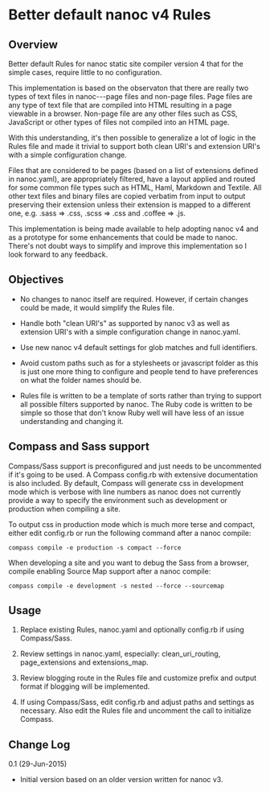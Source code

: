 # Better default nanoc v4 Rules

## Overview

Better default Rules for nanoc static site compiler version 4 that for 
the simple cases, require little to no configuration. 

This implementation is based on the observaton that there are really two
types of text files in nanoc---page files and non-page files. Page files
are any type of text file that are compiled into HTML resulting in a page
viewable in a browser. Non-page file are any other files such as CSS,
JavaScript or other types of files not compiled into an HTML page.

With this understanding, it's then possible to generalize a lot of logic 
in the Rules file and made it trivial to support both clean URI's and 
extension URI's with a simple configuration change.

Files that are considered to be pages (based on a list of extensions
defined in nanoc.yaml), are appropriately filtered, have a layout applied 
and routed for some common file types such as HTML, Haml, Markdown and 
Textile. All other text files and binary files are copied verbatim from 
input to output preserving their extension unless their extension is mapped 
to a different one, e.g. .sass => .css, .scss => .css and .coffee => .js.

This implementation is being made available to help adopting nanoc v4 
and as a prototype for some enhancements that could be made to nanoc. 
There's not doubt ways to simplify and improve this implementation so I 
look forward to any feedback.

## Objectives

* No changes to nanoc itself are required. However, if certain changes 
  could be made, it would simplify the Rules file.

* Handle both "clean URI's" as supported by nanoc v3 as well as extension
  URI's with a simple configuration change in nanoc.yaml.

* Use new nanoc v4 default settings for glob matches and full identifiers.

* Avoid custom paths such as for a stylesheets or javascript folder as
  this is just one more thing to configure and people tend to have 
  preferences on what the folder names should be.

* Rules file is written to be a template of sorts rather than trying to
  support all possible filters supported by nanoc.  The Ruby code is 
  written to be simple so those that don't know Ruby well will have less 
  of an issue understanding and changing it.

## Compass and Sass support

Compass/Sass support is preconfigured and just needs to be uncommented if 
it's going to be used. A Compass config.rb with extensive documentation is 
also included. By default, Compass will generate css in development mode 
which is verbose with line numbers as nanoc does not currently provide a 
way to specify the environment such as development or production when 
compiling a site. 

To output css in production mode which is much more terse and compact, 
either edit config.rb or run the following command after a nanoc compile: 

`compass compile -e production -s compact --force`

When developing a site and you want to debug the Sass from a browser,
compile enabling Source Map support after a nanoc compile:

`compass compile -e development -s nested --force --sourcemap`

## Usage

1. Replace existing Rules, nanoc.yaml and optionally config.rb if using
   Compass/Sass. 

2. Review settings in nanoc.yaml, especially: clean_uri_routing,
   page_extensions and extensions_map.

3. Review blogging route in the Rules file and customize prefix and output 
   format if blogging will be implemented. 

4. If using Compass/Sass, edit config.rb and adjust paths and settings as
   necessary. Also edit the Rules file and uncomment the call to initialize
   Compass.

## Change Log

0.1 (29-Jun-2015)

* Initial version based on an older version written for nanoc v3.

